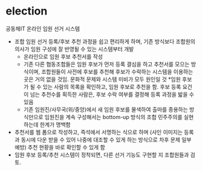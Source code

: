 # election
공동체IT 온라인 임원 선거 시스템
* 조합 임원 선거 등록/후보 추천 과정을 쉽고 편리하게 하며, 기존 방식보다 조합원의 의사가 임원 구성에 잘 반영될 수 있는 시스템부터 개발
  * 온라인으로 임원 후보 추천서를 작성
  * 기존 다른 협동조합들은 임원 후보가 먼저 등록 결심을 하고 추천서를 모으는 방식이며, 조합원들이 사전에 후보를 추천해 후보가 수락하는 시스템을 이용하는 곳은 거의 없을 것임. 문화적 문제와 시스템 미비가 모두 원인일 것
  *임원 후보가 될 수 있는 사람의 목록을 확인하고, 임원 후보로 추천을 함. 후보 등록 요건이 넘는 추천수를 획득한 사람은, 후보 수락 여부를 결정해 등록 과정을 밟을 수 있음
  * 기존 임원진/사무국(위/중앙)에서 새 임원 후보를 물색하여 출마를 종용하는 방식만으로 임원진을 계속 구성해서는 bottom-up 방식의 조합 민주주의를 실현하는데 한계가 명백함
* 추천서를 웹 폼으로 작성하고, 즉석에서 서명하는 식으로 하며 (사인 이미지는 등록과 동시에 다운 받을 수 있어 나중에 대조할 수 있게 하는 방식으로 차후 문제 일부 예방) 추천 현황을 바로 확인할 수 있게 함
* 임원 후보 등록/추천 시스템이 정착되면, 다른 선거 기능도 구현할 지 조합원들과 검토. 

